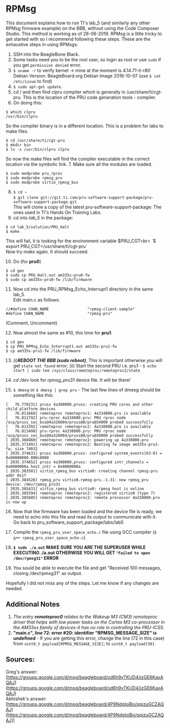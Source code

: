 # RPMsg

This document explains how to run TI's lab_5 (and similarly any other RPMsg firmware example) on the BBB, without using the Code Composer Studio.
This method is working as of 26-06-2019.
RPMsg is a little tricky to get started with so I recommend following these steps. These are the exhaustive steps in using RPMsgs: 

1. SSH into the BeagleBone Black.
2. Some tasks need you to be the root user, so login as root or use `sudo` if you get `permission denied` error.
3. `$ uname -r` to verify kernel -> mine at the moment is _4.14.71-ti-r80_ <br>
Debian Version: BeagleBoard.org Debian Image 2018-10-07 (use `$ cat /etc/issue` to find)
4. `$ sudo apt-get update`.
5. cd / and then find clpru compiler which is generally in /usr/share/ti/cgt-pru. This is the location of the PRU code generation tools - compiler.
6. On doing this: 
```
$ which clpru
/usr/bin/clpru
``` 
So the compiler binary is in a different location. This is a problem for labs to make files.<br>
```
$ cd /usr/share/ti/cgt-pru
$ mkdir bin
$ ln -s /usr/bin/clpru clpru
```
So now the make files will find the compiler executable in the correct location via the symbolic link.
7. Make sure all the modules are loaded.<br>
```
$ sudo modprobe pru_rproc
$ sudo modprobe rpmsg_pru
$ sudo modprobe virtio_rpmsg_bus
```
8. `$ cd ~`<br>
`$ git clone git://git.ti.com/pru-software-support-package/pru-software-support-package.git`<br>
This will clone a copy of the latest pru-software-support-package: The ones used in TI's Hands On Training Labs.
9. cd into _lab_5_ in the package:
```
$ cd lab_5/solution/PRU_Halt
$ make
```
This will fail, it is looking for the environment variable $PRU_CGT<br>
`$ export PRU_CGT=/usr/share/ti/cgt-pru`<br>
Now try _make_ again. It should succeed.<br>

10. Do (for **pru0**)
```
$ cd gen
$ sudo cp PRU_Halt.out am335x-pru0-fw
$ sudo cp am335x-pru0-fw /lib/firmware
```

11. Now cd into the PRU_RPMsg_Echo_Interrupt1 directory in the same lab_5.<br>
Edit main.c as follows:
```
//#define CHAN_NAME                 "rpmsg-client-sample"
#define CHAN_NAME                   "rpmsg-pru"
```
(Comment, Uncomment)

12. Now almost the same as #10, this time for **pru1**:
```
$ cd gen
$ cp PRU_RPMsg_Echo_Interrupt1.out am335x-pru1-fw
$ cp am335x-pru1-fw /lib/firmware
```

13. (i)***REBOOT THE BBB (sudo reboot)***, This is important otherwise you will get `state not found` error; (ii) Start the second PRU i.e. pru1 -
`$ echo start | sudo tee /sys/class/remoteproc/remoteproc2/state`<br>

14. _cd /dev_ look for _rpmsg_pru31_ device file.  It will be there! <br>

15. `$ dmesg` or `$ dmesg | grep pru` - The last few lines of dmesg should be something like this:
```
[   76.778231] pruss 4a300000.pruss: creating PRU cores and other child platform devices
[   76.811666] remoteproc remoteproc1: 4a334000.pru is available
[   76.811792] pru-rproc 4a334000.pru: PRU rproc node /ocp/pruss_soc_bus@4a326004/pruss@0/pru@34000 probed successfully
[   76.813392] remoteproc remoteproc2: 4a338000.pru is available
[   76.813498] pru-rproc 4a338000.pru: PRU rproc node /ocp/pruss_soc_bus@4a326004/pruss@0/pru@38000 probed successfully
[ 2035.360460] remoteproc remoteproc2: powering up 4a338000.pru
[ 2035.371491] remoteproc remoteproc2: Booting fw image am335x-pru1-fw, size 74032
[ 2035.374631] pruss 4a300000.pruss: configured system_events[63-0] = 0x00000000.000c0000
[ 2035.374652] pruss 4a300000.pruss: configured intr_channels = 0x0000000a host_intr = 0x0000000a
[ 2035.383501] virtio_rpmsg_bus virtio0: creating channel rpmsg-pru addr 0x1f
[ 2035.384526] rpmsg_pru virtio0.rpmsg-pru.-1.31: new rpmsg_pru device: /dev/rpmsg_pru31
[ 2035.385431] virtio_rpmsg_bus virtio0: rpmsg host is online
[ 2035.385594] remoteproc remoteproc2: registered virtio0 (type 7)
[ 2035.385605] remoteproc remoteproc2: remote processor 4a338000.pru is now up
```

16. Now that the firmware has been loaded and the device file is ready, we need to echo into this file and read its output to communicate with it.<br>
Go back to pru_software_support_package/labs/lab5

17. Compile the `rpmsg_pru_user_space_echo.c` file using GCC compiler (`$ g++ rpmsg_pru_user_space_echo.c`).<br>

18. **`$ sudo ./a.out` MAKE SURE YOU ARE THE SUPERUSER WHILE EXECUTING ./a.out OTHERWISE YOU WILL GET `"Failed to open /dev/rpmsg31"` ERROR**

19. You sould be able to execute the file and get "Received 100 messages, closing /dev/rpmsg31" as output.


Hopefully I did not miss any of the steps.  Let me know if any changes are needed.

## Additional Notes
1. _The entry **remoteproc0** relates to the Wakeup M3 (CM3) remoteproc driver that helps with low power tasks on the Cortex M3 co-processor in the AM33xx family of devices-it has no role in controlling the PRU-ICSS._
2. **"main.c", line 72: error #20: identifier "RPMSG_MESSAGE_SIZE" is undefined** - If you are getting this error, change the line (72 in this case) from `uint8_t payload[RPMSG_MESSAGE_SIZE]`; to `uint8_t payload[50]`.

## Sources: 
Greg's answer: [https://groups.google.com/d/msg/beagleboard/od6h9yTKUD4/jzGE6KaxAQAJ](https://groups.google.com/d/msg/beagleboard/od6h9yTKUD4/jzGE6KaxAQAJ)<br>
Abhishek's answer: [https://groups.google.com/d/msg/beagleboard/4P9NdglojBo/qqizuGCZAQAJ](https://groups.google.com/d/msg/beagleboard/4P9NdglojBo/qqizuGCZAQAJ])

